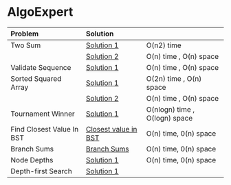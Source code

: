 # AlgoExpert


| Problem                   | Solution                                         |                               |
|:--------------------------|:-------------------------------------------------|:------------------------------|
| Two Sum                   | [Solution 1 ](twoNumberSum.js)                   | O(n2) time                    |
|                           | [Solution 2 ](twoNumberSum2.js)                  | O(n) time , O(n) space        |
| Validate Sequence         | [Solution 1](validateSubsequence.js)             | O(n) time , O(n) space        |
| Sorted Squared Array      | [Solution 1](sortedSquaredArray.js)              | O(2n) time , O(n) space       |
|                           | [Solution 2](sortedSquaredArray2.js)             | O(n) time , O(n) space        |
| Tournament Winner         | [Solution 1](tournamentWinner.js)                | O(nlogn) time , O(logn) space |
| Find Closest Value In BST | [Closest value in BST](findClosestValueInBst.js) | O(n) time, 0(n) space         |
| Branch Sums               | [Branch Sums](branchSum.js)                      | O(n) time, 0(n) space         |
| Node Depths               | [Solution 1](nodeDepths.js)                      | O(n) time, 0(n) space         |
| Depth-first Search        | [Solution 1](depthFirstSearch.js)                |                               |

